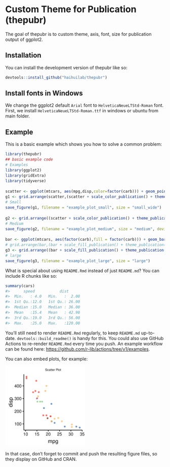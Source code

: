 
<!-- README.md is generated from README.Rmd. Please edit that file -->

# Custom Theme for Publication (thepubr)

<!-- badges: start -->
<!-- badges: end -->

The goal of thepubr is to custom theme, axis, font, size for publication output of ggplot2.
## Installation

You can install the development version of thepubr like so:

``` r
devtools::install_github("haihuilab/thepubr")
```
## Install fonts in Windows
We change the ggplot2 default `Arial` font to `HelveticaNeueLTStd-Roman` font. First, we install `HelveticaNeueLTStd-Roman.ttf` in windows or ubuntu from main folder.

## Example

This is a basic example which shows you how to solve a common problem:

``` r
library(thepubr)
## basic example code
# Examples
library(ggplot2)
library(gridExtra)
library(tidyverse)

scatter <- ggplot(mtcars, aes(mpg,disp,color=factor(carb))) + geom_point(size=3, alpha = 0.7) + labs(title="Scatter Plot")
g1 <- grid.arrange(scatter,(scatter + scale_color_publication() + theme_publication()),nrow = 1)
# Small
save_figure(g1, filename = "example_plot_small", size = "small_wide")

g2 <- grid.arrange((scatter + scale_color_publication() + theme_publication(base_size = 24)),nrow = 1)
# Medium
save_figure(g2, filename = "example_plot_medium", size = "medium", device = "png")

bar <- ggplot(mtcars, aes(factor(carb),fill = factor(carb))) + geom_bar(alpha = 0.7) + labs(title = "Bar Plot")
# grid.arrange(bar,(bar + scale_fill_publication() + theme_publication()),nrow = 1)
g3 <- grid.arrange((bar + scale_fill_publication() + theme_publication(base_size = 48)),nrow = 1)
# large
save_figure(g3, filename = "example_plot_large", size = "large")

```

What is special about using `README.Rmd` instead of just `README.md`?
You can include R chunks like so:

``` r
summary(cars)
#>      speed           dist       
#>  Min.   : 4.0   Min.   :  2.00  
#>  1st Qu.:12.0   1st Qu.: 26.00  
#>  Median :15.0   Median : 36.00  
#>  Mean   :15.4   Mean   : 42.98  
#>  3rd Qu.:19.0   3rd Qu.: 56.00  
#>  Max.   :25.0   Max.   :120.00
```

You’ll still need to render `README.Rmd` regularly, to keep `README.md`
up-to-date. `devtools::build_readme()` is handy for this. You could also
use GitHub Actions to re-render `README.Rmd` every time you push. An
example workflow can be found here:
<https://github.com/r-lib/actions/tree/v1/examples>.

You can also embed plots, for example:

<img src="man/figures/example_plot_medium.png" width="50%" />

In that case, don’t forget to commit and push the resulting figure
files, so they display on GitHub and CRAN.
